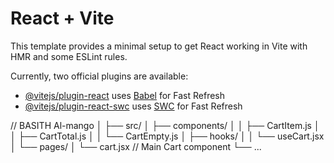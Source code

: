 # React + Vite

This template provides a minimal setup to get React working in Vite with HMR and some ESLint rules.

Currently, two official plugins are available:

- [@vitejs/plugin-react](https://github.com/vitejs/vite-plugin-react/blob/main/packages/plugin-react/README.md) uses [Babel](https://babeljs.io/) for Fast Refresh
- [@vitejs/plugin-react-swc](https://github.com/vitejs/vite-plugin-react-swc) uses [SWC](https://swc.rs/) for Fast Refresh

// BASITH
Al-mango
│
├── src/
│   ├── components/
│   │   ├── CartItem.js
│   │   ├── CartTotal.js
│   │   └── CartEmpty.js
│   ├── hooks/
│   │   └── useCart.jsx
│   └── pages/
│       └── cart.jsx   // Main Cart component
└── ...

